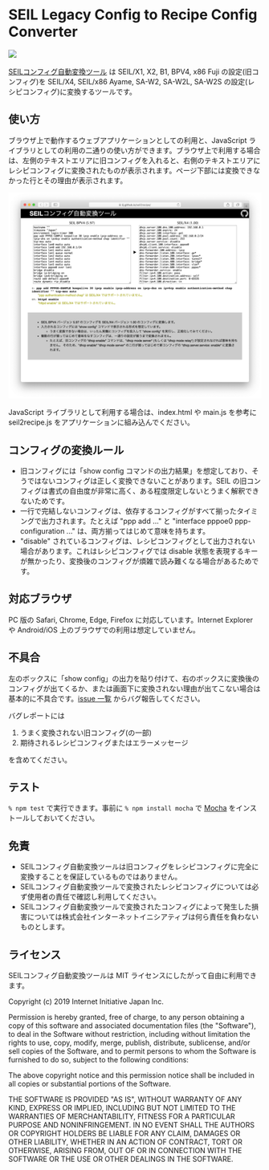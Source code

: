 # SEIL Legacy Config to Recipe Config Converter
![](https://github.com/iij/seil2recipe/workflows/test/badge.svg)

[SEILコンフィグ自動変換ツール](https://iij.github.io/seil2recipe/) は SEIL/X1, X2, B1, BPV4, x86 Fuji の設定(旧コンフィグ)を SEIL/X4, SEIL/x86 Ayame, SA-W2, SA-W2L, SA-W2S の設定(レシピコンフィグ)に変換するツールです。


## 使い方
ブラウザ上で動作するウェブアプリケーションとしての利用と、JavaScript ライブラリとしての利用の二通りの使い方ができます。ブラウザ上で利用する場合は、左側のテキストエリアに旧コンフィグを入れると、右側のテキストエリアにレシピコンフィグに変換されたものが表示されます。ページ下部には変換できなかった行とその理由が表示されます。

![screenshot](/screenshot.png)

JavaScript ライブラリとして利用する場合は、index.html や main.js を参考に seil2recipe.js をアプリケーションに組み込んでください。


## コンフィグの変換ルール

 - 旧コンフィグには「show config コマンドの出力結果」を想定しており、そうではないコンフィグは正しく変換できないことがあります。SEIL の旧コンフィグは書式の自由度が非常に高く、ある程度限定しないとうまく解釈できないためです。
 - 一行で完結しないコンフィグは、依存するコンフィグがすべて揃ったタイミングで出力されます。たとえば "ppp add ..." と "interface pppoe0 ppp-configuration ..." は、両方揃ってはじめて意味を持ちます。
 - "disable" されているコンフィグは、レシピコンフィグとして出力されない場合があります。これはレシピコンフィグでは disable 状態を表現するキーが無かったり、変換後のコンフィグが煩雑で読み難くなる場合があるためです。


## 対応ブラウザ
PC 版の Safari, Chrome, Edge, Firefox に対応しています。Internet Explorer や Android/iOS 上のブラウザでの利用は想定していません。


## 不具合
左のボックスに「show config」の出力を貼り付けて、右のボックスに変換後のコンフィグが出てくるか、または画面下に変換されない理由が出てこない場合は基本的に不具合です。[issue 一覧](https://github.com/iij/seil2recipe/issues) からバグ報告してください。

バグレポートには

  1. うまく変換されない旧コンフィグ(の一部)
  2. 期待されるレシピコンフィグまたはエラーメッセージ

を含めてください。


## テスト
`% npm test` で実行できます。事前に `% npm install mocha` で [Mocha](https://mochajs.org) をインストールしておいてください。


## 免責
 - SEILコンフィグ自動変換ツールは旧コンフィグをレシピコンフィグに完全に変換することを保証しているものではありません。
 - SEILコンフィグ自動変換ツールで変換されたレシピコンフィグについては必ず使用者の責任で確認し利用してください。
 - SEILコンフィグ自動変換ツールで変換されたコンフィグによって発生した損害については株式会社インターネットイニシアティブは何ら責任を負わないものとします。


## ライセンス
SEILコンフィグ自動変換ツールは MIT ライセンスにしたがって自由に利用できます。

Copyright (c) 2019 Internet Initiative Japan Inc.

Permission is hereby granted, free of charge, to any person obtaining a copy of this software and associated documentation files (the "Software"), to deal in the Software without restriction, including without limitation the rights to use, copy, modify, merge, publish, distribute, sublicense, and/or sell copies of the Software, and to permit persons to whom the Software is furnished to do so, subject to the following conditions:

The above copyright notice and this permission notice shall be included in all copies or substantial portions of the Software.

THE SOFTWARE IS PROVIDED "AS IS", WITHOUT WARRANTY OF ANY KIND, EXPRESS OR IMPLIED, INCLUDING BUT NOT LIMITED TO THE WARRANTIES OF MERCHANTABILITY, FITNESS FOR A PARTICULAR PURPOSE AND NONINFRINGEMENT. IN NO EVENT SHALL THE AUTHORS OR COPYRIGHT HOLDERS BE LIABLE FOR ANY CLAIM, DAMAGES OR OTHER LIABILITY, WHETHER IN AN ACTION OF CONTRACT, TORT OR OTHERWISE, ARISING FROM, OUT OF OR IN CONNECTION WITH THE SOFTWARE OR THE USE OR OTHER DEALINGS IN THE SOFTWARE.
